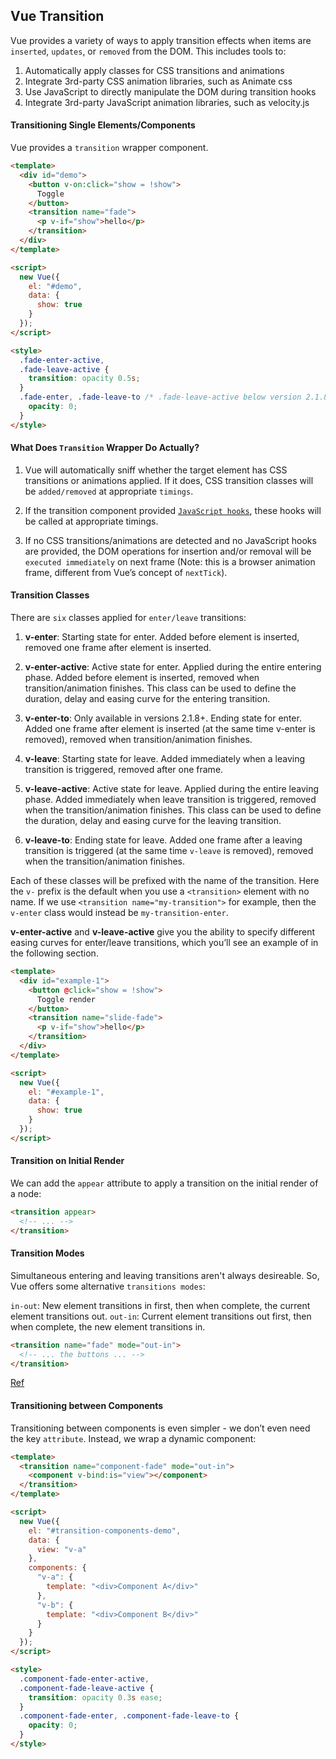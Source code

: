 ## Vue Transition

Vue provides a variety of ways to apply transition effects when items are `inserted`, `updates`, or `removed` from the DOM. This includes tools to:

1. Automatically apply classes for CSS transitions and animations
2. Integrate 3rd-party CSS animation libraries, such as Animate css
3. Use JavaScript to directly manipulate the DOM during transition hooks
4. Integrate 3rd-party JavaScript animation libraries, such as velocity.js

#### Transitioning Single Elements/Components

Vue provides a `transition` wrapper component.

```html
<template>
  <div id="demo">
    <button v-on:click="show = !show">
      Toggle
    </button>
    <transition name="fade">
      <p v-if="show">hello</p>
    </transition>
  </div>
</template>

<script>
  new Vue({
    el: "#demo",
    data: {
      show: true
    }
  });
</script>

<style>
  .fade-enter-active,
  .fade-leave-active {
    transition: opacity 0.5s;
  }
  .fade-enter, .fade-leave-to /* .fade-leave-active below version 2.1.8 */ {
    opacity: 0;
  }
</style>
```

#### What Does `Transition` Wrapper Do Actually?

1. Vue will automatically sniff whether the target element has CSS transitions or animations applied. If it does, CSS transition classes will be `added/removed` at appropriate `timings`.

2. If the transition component provided [`JavaScript hooks`](https://vuejs.org/v2/guide/transitions.html#JavaScript-Hooks), these hooks will be called at appropriate timings.

3. If no CSS transitions/animations are detected and no JavaScript hooks are provided, the DOM operations for insertion and/or removal will be `executed immediately` on next frame (Note: this is a browser animation frame, different from Vue’s concept of `nextTick`).

#### Transition Classes

There are `six` classes applied for `enter/leave` transitions:

1. **v-enter**: Starting state for enter. Added before element is inserted, removed one frame after element is inserted.

2. **v-enter-active**: Active state for enter. Applied during the entire entering phase. Added before element is inserted, removed when transition/animation finishes. This class can be used to define the duration, delay and easing curve for the entering transition.

3. **v-enter-to**: Only available in versions 2.1.8+. Ending state for enter. Added one frame after element is inserted (at the same time v-enter is removed), removed when transition/animation finishes.

4. **v-leave**: Starting state for leave. Added immediately when a leaving transition is triggered, removed after one frame.

5. **v-leave-active**: Active state for leave. Applied during the entire leaving phase. Added immediately when leave transition is triggered, removed when the transition/animation finishes. This class can be used to define the duration, delay and easing curve for the leaving transition.

6. **v-leave-to**: Ending state for leave. Added one frame after a leaving transition is triggered (at the same time `v-leave` is removed), removed when the transition/animation finishes.

Each of these classes will be prefixed with the name of the transition. Here the `v-` prefix is the default when you use a `<transition>` element with no name. If we use `<transition name="my-transition">` for example, then the `v-enter` class would instead be `my-transition-enter`.

**v-enter-active** and **v-leave-active** give you the ability to specify different easing curves for enter/leave transitions, which you’ll see an example of in the following section.

```html
<template>
  <div id="example-1">
    <button @click="show = !show">
      Toggle render
    </button>
    <transition name="slide-fade">
      <p v-if="show">hello</p>
    </transition>
  </div>
</template>

<script>
  new Vue({
    el: "#example-1",
    data: {
      show: true
    }
  });
</script>
```

<style>
/* Enter and leave animations can use different */
/* durations and timing functions.              */
.slide-fade-enter-active {
  transition: all .3s ease;
}
.slide-fade-leave-active {
  transition: all .8s cubic-bezier(1.0, 0.5, 0.8, 1.0);
}
.slide-fade-enter, .slide-fade-leave-to
/* .slide-fade-leave-active below version 2.1.8 */ {
  transform: translateX(10px);
  opacity: 0;
}
</style>

#### Transition on Initial Render

We can add the `appear` attribute to apply a transition on the initial render of a node:

```html
<transition appear>
  <!-- ... -->
</transition>
```

#### Transition Modes

Simultaneous entering and leaving transitions aren't always desireable. So, Vue offers some alternative `transitions modes`:

`in-out`: New element transitions in first, then when complete, the current element transitions out.
`out-in`: Current element transitions out first, then when complete, the new element transitions in.

```html
<transition name="fade" mode="out-in">
  <!-- ... the buttons ... -->
</transition>
```

[Ref](https://vuejs.org/v2/guide/transitions.html#Transition-Modes)

#### Transitioning between Components

Transitioning between components is even simpler - we don’t even need the key `attribute`. Instead, we wrap a dynamic component:

```html
<template>
  <transition name="component-fade" mode="out-in">
    <component v-bind:is="view"></component>
  </transition>
</template>

<script>
  new Vue({
    el: "#transition-components-demo",
    data: {
      view: "v-a"
    },
    components: {
      "v-a": {
        template: "<div>Component A</div>"
      },
      "v-b": {
        template: "<div>Component B</div>"
      }
    }
  });
</script>

<style>
  .component-fade-enter-active,
  .component-fade-leave-active {
    transition: opacity 0.3s ease;
  }
  .component-fade-enter, .component-fade-leave-to {
    opacity: 0;
  }
</style>
```
